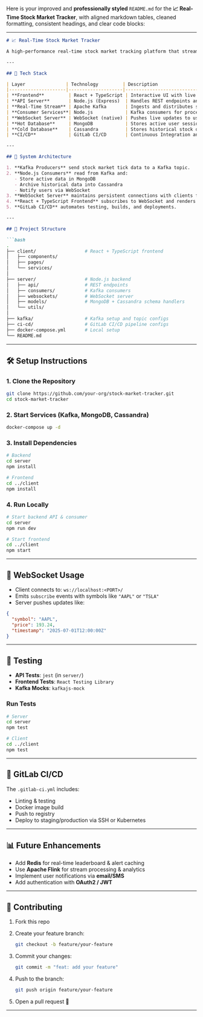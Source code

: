 Here is your improved and **professionally styled** `README.md` for the **📈 Real-Time Stock Market Tracker**, with aligned markdown tables, cleaned formatting, consistent headings, and clear code blocks:

---

````markdown
# 📈 Real-Time Stock Market Tracker

A high-performance real-time stock market tracking platform that streams live market data, handles user interactions, and delivers updates instantly via WebSockets.

---

## 🚀 Tech Stack

| Layer               | Technology         | Description                                            |
|---------------------|--------------------|--------------------------------------------------------|
| **Frontend**         | React + TypeScript | Interactive UI with live charts and alerts             |
| **API Server**       | Node.js (Express)  | Handles REST endpoints and business logic              |
| **Real-Time Stream** | Apache Kafka       | Ingests and distributes stock market data              |
| **Consumer Services**| Node.js            | Kafka consumers for processing and storing data        |
| **WebSocket Server** | WebSocket (native) | Pushes live updates to users in real-time              |
| **Hot Database**     | MongoDB            | Stores active user sessions, watchlists, preferences   |
| **Cold Database**    | Cassandra          | Stores historical stock data for analytics             |
| **CI/CD**            | GitLab CI/CD       | Continuous Integration and Deployment workflows        |

---

## 🧩 System Architecture

1. **Kafka Producers** send stock market tick data to a Kafka topic.
2. **Node.js Consumers** read from Kafka and:
   - Store active data in MongoDB
   - Archive historical data into Cassandra
   - Notify users via WebSocket
3. **WebSocket Server** maintains persistent connections with clients for live updates.
4. **React + TypeScript Frontend** subscribes to WebSocket and renders live charts and alerts.
5. **GitLab CI/CD** automates testing, builds, and deployments.

---

## 📁 Project Structure

```bash
.
├── client/                  # React + TypeScript frontend
│   ├── components/
│   ├── pages/
│   └── services/
│
├── server/                  # Node.js backend
│   ├── api/                 # REST endpoints
│   ├── consumers/           # Kafka consumers
│   ├── websockets/          # WebSocket server
│   ├── models/              # MongoDB + Cassandra schema handlers
│   └── utils/
│
├── kafka/                   # Kafka setup and topic configs
├── ci-cd/                   # GitLab CI/CD pipeline configs
├── docker-compose.yml       # Local setup
└── README.md
````

---

## 🛠️ Setup Instructions

### 1. Clone the Repository

```bash
git clone https://github.com/your-org/stock-market-tracker.git
cd stock-market-tracker
```

### 2. Start Services (Kafka, MongoDB, Cassandra)

```bash
docker-compose up -d
```

### 3. Install Dependencies

```bash
# Backend
cd server
npm install

# Frontend
cd ../client
npm install
```

### 4. Run Locally

```bash
# Start backend API & consumer
cd server
npm run dev

# Start frontend
cd ../client
npm start
```

---

## 📡 WebSocket Usage

* Client connects to: `ws://localhost:<PORT>/`
* Emits `subscribe` events with symbols like `"AAPL"` or `"TSLA"`
* Server pushes updates like:

```json
{
  "symbol": "AAPL",
  "price": 193.24,
  "timestamp": "2025-07-01T12:00:00Z"
}
```

---

## 🧪 Testing

* **API Tests**: `jest` (in `server/`)
* **Frontend Tests**: `React Testing Library`
* **Kafka Mocks**: `kafkajs-mock`

### Run Tests

```bash
# Server
cd server
npm test

# Client
cd ../client
npm test
```

---

## 🔄 GitLab CI/CD

The `.gitlab-ci.yml` includes:

* Linting & testing
* Docker image build
* Push to registry
* Deploy to staging/production via SSH or Kubernetes

---

## 📊 Future Enhancements

* Add **Redis** for real-time leaderboard & alert caching
* Use **Apache Flink** for stream processing & analytics
* Implement user notifications via **email/SMS**
* Add authentication with **OAuth2 / JWT**

---

## 🤝 Contributing

1. Fork this repo
2. Create your feature branch:

   ```bash
   git checkout -b feature/your-feature
   ```
3. Commit your changes:

   ```bash
   git commit -m "feat: add your feature"
   ```
4. Push to the branch:

   ```bash
   git push origin feature/your-feature
   ```
5. Open a pull request 🎉

---


